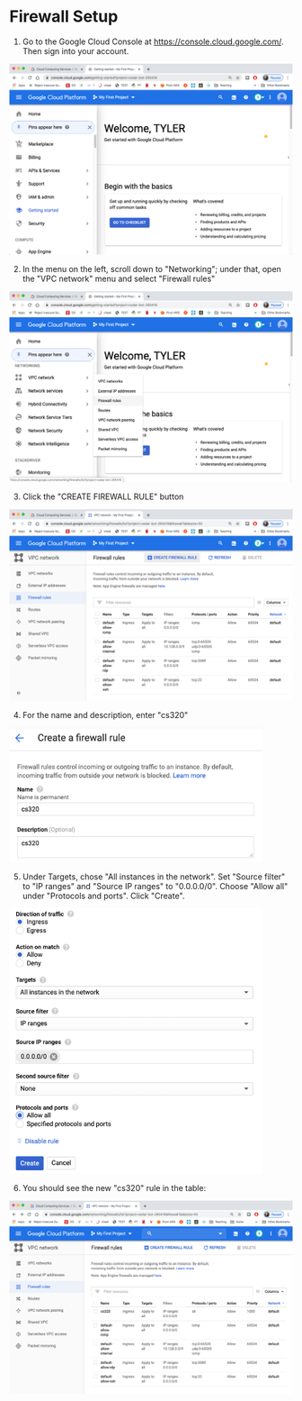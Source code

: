 # Firewall Setup

1. Go to the Google Cloud Console at https://console.cloud.google.com/.  Then sign into your account.

<img src="img/7.png" width=600>

2. In the menu on the left, scroll down to "Networking"; under that, open
the "VPC network" menu and select "Firewall rules"

<img src="img/8.png" width=600>

3. Click the "CREATE FIREWALL RULE" button

<img src="img/9.png" width=600>

4. For the name and description, enter "cs320"

<img src="img/10.png" width=450>

5. Under Targets, chose "All instances in the network".  Set "Source filter" to "IP ranges" and "Source IP ranges" to "0.0.0.0/0".  Choose "Allow all" under "Protocols and ports".  Click "Create".

<img src="img/11.png" width=450>

6. You should see the new "cs320" rule in the table:

<img src="img/12.png" width=600>
